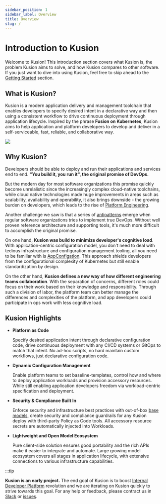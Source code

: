 ```yaml
---
sidebar_position: 1
sidebar_label: Overview
title: Overview
slug: /
---
```


# Introduction to Kusion

Welcome to Kusion! This introduction section covers what Kusion is, the problem Kusion aims to solve, and how Kusion compares to other software. If you just want to dive into using Kusion, feel free to skip ahead to the [Getting Started](getting-started/install-kusion) section.

## What is Kusion?

Kusion is a modern application delivery and management toolchain that enables developers to specify desired intent in a declarative way and then using a consistent workflow to drive continuous deployment through application lifecycle. Inspired by the phrase **Fusion on Kubernetes**, Kusion aims to help application and platform developers to develop and deliver in a self-serviceable, fast, reliable, and collaborative way.


![](/img/docs/user_docs/intro/kusion.png)


## Why Kusion?

Developers should be able to deploy and run their applications and services end to end. **"You build it, you run it", the original promise of DevOps.**

But the modern day for most software organizations this promise quickly become unrelalistic since the increasingly complex cloud-native toolchains, while cloud native technologies made huge improvements in areas such as scalability, availability and operability, it also brings downside - the growing burden on developers, which leads to the rise of [Platform Engineering](https://platformengineering.org/).

Another challenge we saw is that a series of [antipatterns](https://web.devopstopologies.com/#anti-types) emerge when regular software organizations tries to implement true DevOps. Without well proven reference architecture and supporting tools, it's much more difficult to accomplish the original promise.

On one hand, **Kusion was build to minimize developer's cognitive load**. With application-centric configuration model, you don't need to deal with tedious infrastructure and configuration management tooling, all you need to be familiar with is [AppConfigation](config-walkthrough/overview). This approach shields developers from the configurational complexity of Kubernetes but still enable standardization by design.

On the other hand, **Kusion defines a new way of how different engineering teams collaboration**. With the separation of concerns, different roles could focus on their work based on their knowledge and responsibility. Through such a division of labor, the platform team can better manage the differences and complexities of the platform, and app developers could participate in ops work with less cognitive load.

## Kusion Highlights

* **Platform as Code**

	Specify desired application intent through declarative configuration code, drive continuous deployment with any CI/CD systems or GitOps to match that intent. No ad-hoc scripts, no hard maintain custom workflows, just declarative configuration code.

* **Dynamic Configuration Management**

	Enable platform teams to set baseline-templates, control how and where to deploy application workloads and provision accessory resources. While still enabling application developers freedom via workload-centric specification and deployment. 

* **Security & Compliance Built In**

	Enforce security and infrastructure best practices with out-of-box [base models](https://github.com/KusionStack/catalog), create security and compliance guardrails for any Kusion deploy with third-party Policy as Code tools. All accessory resource secrets are automatically injected into Workloads.

* **Lightweight and Open Model Ecosystem**

	Pure client-side solution ensures good portability and the rich APIs make it easier to integrate and automate. Large growing model ecosystem covers all stages in  application lifecycle, with extensive connections to various infrastructure capabilities. 

:::tip

**Kusion is an early project.** The end goal of Kusion is to boost [Internal Developer Platform](https://internaldeveloperplatform.org/) revolution and we are iterating on Kusion quickly to strive towards this goal. For any help or feedback, please contract us in [Slack](https://github.com/KusionStack/community/discussions/categories/meeting) or [issues](https://github.com/KusionStack/kusion/issues).
